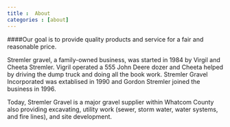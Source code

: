 ```yaml
---
title :  About
categories : [about]
---
```


####Our goal is to provide quality products and service for a fair and reasonable price.</h4>

Stremler gravel, a family-owned business, was started in 1984 by Virgil and Cheeta Stremler. Vigril operated a 555 John Deere dozer and Cheeta helped by driving the dump truck and doing all the book work. Stremler Gravel Incorporated was extablised in 1990 and Gordon Stremler joined the business in 1996.

Today, Stremler Gravel is a major gravel supplier within Whatcom County also providing excavating, utility work (sewer, storm water, water systems, and fire lines), and site development.
